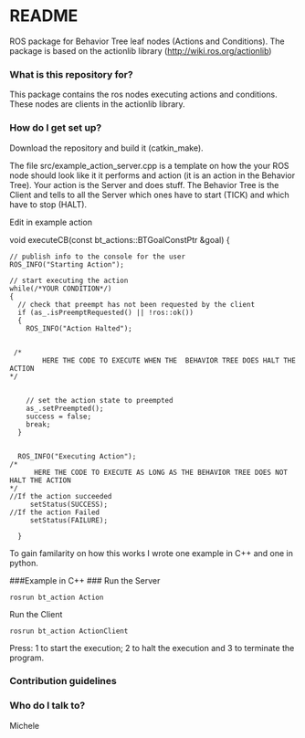 # README #
ROS package for Behavior Tree leaf nodes (Actions and Conditions).
The package is based on the actionlib library (http://wiki.ros.org/actionlib) 


### What is this repository for? ###

This package contains the ros nodes executing actions and conditions. These nodes are clients in the actionlib library. 

### How do I get set up? ###

Download the repository and build it (catkin_make).

The file src/example_action_server.cpp is a template on how the your ROS node should look like it it performs and action (it is an action in the Behavior Tree).
Your action is the Server and does stuff. The Behavior Tree is the Client and tells to all the Server which ones have to start (TICK) and which have to stop (HALT).

Edit in example action 


  void executeCB(const bt_actions::BTGoalConstPtr &goal)
  {

    // publish info to the console for the user
    ROS_INFO("Starting Action");

    // start executing the action
    while(/*YOUR CONDITION*/)
    {
      // check that preempt has not been requested by the client
      if (as_.isPreemptRequested() || !ros::ok())
      {
        ROS_INFO("Action Halted");


     /*
            HERE THE CODE TO EXECUTE WHEN THE  BEHAVIOR TREE DOES HALT THE ACTION
    */


        // set the action state to preempted
        as_.setPreempted();
        success = false;
        break;
      }


      ROS_INFO("Executing Action");
    /*
          HERE THE CODE TO EXECUTE AS LONG AS THE BEHAVIOR TREE DOES NOT HALT THE ACTION
    */
    //If the action succeeded
         setStatus(SUCCESS);
    //If the action Failed
         setStatus(FAILURE);

      }






To gain familarity on how this works I wrote one example in C++ and one in python.
    
###Example in C++ ###
Run the Server

    rosrun bt_action Action 

Run the Client

    rosrun bt_action ActionClient 

Press: 1 to start the execution; 2 to halt the execution and 3 to terminate the program.







### Contribution guidelines ###


### Who do I talk to? ###

Michele